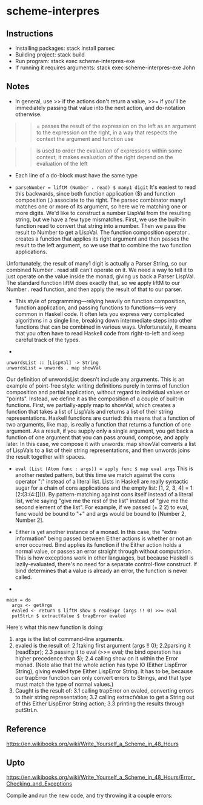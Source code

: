 # scheme-interpres

## Instructions

* Installing packages: stack install parsec
* Building project: stack build
* Run program: stack exec scheme-interpres-exe
* If running it requires arguments: stack exec scheme-interpres-exe John

## Notes

* In general, use >> if the actions don't return a value, >>= if you'll be immediately passing that value into the next action, and do-notation otherwise.

>>= passes the result of the expression on the left as an argument to the expression on the right, in a way that respects the context the argument and function use

>> is used to order the evaluation of expressions within some context; it makes evaluation of the right depend on the evaluation of the left

* Each line of a do-block must have the same type

* ```parseNumber = liftM (Number . read) $ many1 digit```
It's easiest to read this backwards, since both function application ($) and function composition (.) associate to the right. The parsec combinator many1 matches one or more of its argument, so here we're matching one or more digits. We'd like to construct a number LispVal from the resulting string, but we have a few type mismatches. First, we use the built-in function read to convert that string into a number. Then we pass the result to Number to get a LispVal. The function composition operator . creates a function that applies its right argument and then passes the result to the left argument, so we use that to combine the two function applications.

Unfortunately, the result of many1 digit is actually a Parser String, so our combined Number . read still can't operate on it. We need a way to tell it to just operate on the value inside the monad, giving us back a Parser LispVal. The standard function liftM does exactly that, so we apply liftM to our Number . read function, and then apply the result of that to our parser.

* This style of programming—relying heavily on function composition, function application, and passing functions to functions—is very common in Haskell code. It often lets you express very complicated algorithms in a single line, breaking down intermediate steps into other functions that can be combined in various ways. Unfortunately, it means that you often have to read Haskell code from right-to-left and keep careful track of the types.

*
```
unwordsList :: [LispVal] -> String
unwordsList = unwords . map showVal
```
Our definition of unwordsList doesn't include any arguments. This is an example of point-free style: writing definitions purely in terms of function composition and partial application, without regard to individual values or "points". Instead, we define it as the composition of a couple of built-in functions. First, we partially-apply map to showVal, which creates a function that takes a list of LispVals and returns a list of their string representations. Haskell functions are curried: this means that a function of two arguments, like map, is really a function that returns a function of one argument. As a result, if you supply only a single argument, you get back a function of one argument that you can pass around, compose, and apply later. In this case, we compose it with unwords: map showVal converts a list of LispVals to a list of their string representations, and then unwords joins the result together with spaces.

* ```eval (List (Atom func : args)) = apply func $ map eval args```
This is another nested pattern, but this time we match against the cons operator ":" instead of a literal list. Lists in Haskell are really syntactic sugar for a chain of cons applications and the empty list: [1, 2, 3, 4] = 1:(2:(3:(4:[]))). By pattern-matching against cons itself instead of a literal list, we're saying "give me the rest of the list" instead of "give me the second element of the list". For example, if we passed (+ 2 2) to eval, func would be bound to "+" and args would be bound to [Number 2, Number 2].

* Either is yet another instance of a monad. In this case, the "extra information" being passed between Either actions is whether or not an error occurred. Bind applies its function if the Either action holds a normal value, or passes an error straight through without computation. This is how exceptions work in other languages, but because Haskell is lazily-evaluated, there's no need for a separate control-flow construct. If bind determines that a value is already an error, the function is never called.

*
```
main = do
  args <- getArgs
  evaled <- return $ liftM show $ readExpr (args !! 0) >>= eval
  putStrLn $ extractValue $ trapError evaled
```
Here's what this new function is doing:

1. args is the list of command-line arguments.
2. evaled is the result of:
2.1taking first argument (args !! 0);
2.2parsing it (readExpr);
2.3 passing it to eval (>>= eval; the bind operation has higher precedence than $);
2.4 calling show on it within the Error monad. (Note also that the whole action has type IO (Either LispError String), giving evaled type Either LispError String. It has to be, because our trapError function can only convert errors to Strings, and that type must match the type of normal values.)
3. Caught is the result of:
3.1 calling trapError on evaled, converting errors to their string representation;
3.2 calling extractValue to get a String out of this Either LispError String action;
3.3 printing the results through putStrLn.


## Reference

https://en.wikibooks.org/wiki/Write_Yourself_a_Scheme_in_48_Hours

## Upto
https://en.wikibooks.org/wiki/Write_Yourself_a_Scheme_in_48_Hours/Error_Checking_and_Exceptions

Compile and run the new code, and try throwing it a couple errors: